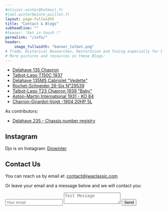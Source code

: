 ```yaml
---
#olivier.winter@hotmail.fr
#joel.winter@winte-puillet.fr
layout: page-fullwidth
title: "Contact & Blogs"
subheadline: ""
#teaser: "Get in touch !"
permalink: "/info/"
header:
    image_fullwidth: "banner_talbot.png"
# Trade, Historical Researches, Restoration and Tuning especially for Delage, Delahaye and Talbot-Lago.
# More pictures and resources on these Blogs:
---
```


* [Delahaye 135 Chapron](https://delahaye135m801025.blogspot.com/)
* [Talbot-Lago T150C 1937](https://talbotlagott150c.blogspot.com/)
* [Delahaye 135MS Cabriolet "Vedette"](https://delahaye135msvedette.blogspot.com/)
* [Rochet-Schneider 26-Six N°29539](https://rochetschneider26six.blogspot.com/)
* [Talbot-Lago T23 Chapron 1939 "Baby"](https://talbotlagot23chapron.blogspot.com/)
* [Aston-Martin International 1931 - KO 84](https://astonmartink084.blogspot.com/)
* [Charron-Girardot-Voigt -1904 20HP 5L](https://cgv-5l-1904.blogspot.com/)

As contributors:
* [Delahaye 235 - Chassis number registry](https://lesdelahaye235.blogspot.com)


## Instagram
Djo is on Instagram:
[Djowinter](https://www.instagram.com/djowinter/)


## Contact Us
You can reach us by email at: [contact@jwaclassic.com](mailto:contact@jwaclassic.com)

Or leave your email and a message below and we will contact you:

<form method="POST" action="https://formspree.io/contact@jwaclassic.com">
  <input type="email" name="email" placeholder="Your email">
  <textarea name="message" placeholder="Test Message"></textarea>
  <button type="submit">Send</button>
</form>
